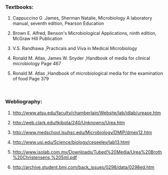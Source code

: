 
### Textbooks:
 
1.	Cappuccino G .James, Sherman Natalie, Microbiology A laboratory manual, seventh edition, Pearson Education

2.	Brown E. Alfred, Benson's Microbiological Applications, ninth edition, McGraw Hill Publication

3.	V.S. Randhawa ,Practicals and Viva in Medical Microbiology

4.	Ronald M. Atlas, James W. Snyder ,Handbook of media for clinical microbiology Page 467

5.	Ronald M. Atlas ,Handbook of microbiological media for the examination of food Page 379



&nbsp;
 
### Webliography:
 
1.	http://www.atsu.edu/faculty/chamberlain/Website/lab/idlab/urease.htm

2.	http://web.clark.edu/tkibota/240/Unknowns/Urea.htm

3.	http://www.medschool.lsuhsc.edu/Microbiology/DMIP/dmex12.htm

4.	http://www.usi.edu/Science/biology/ceseeley/lab13.html

5.	http://www.isolab.com.my/Downloads/Tubed%20Media/Urea%20Broth%20Christensens,%205ml.pdf

6.	http://archive.student.bmj.com/back_issues/0298/data/0298ed.htm
